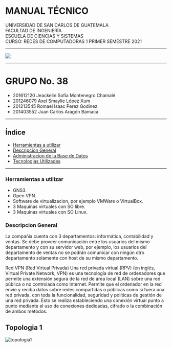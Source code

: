 # MANUAL TÉCNICO

UNIVERSIDAD DE SAN CARLOS DE GUATEMALA  
FACULTAD DE INGENIERÍA  
ESCUELA DE CIENCIAS Y SISTEMAS  
CURSO: REDES DE COMPUTADORAS 1
PRIMER SEMESTRE 2021
___
![](https://upload.wikimedia.org/wikipedia/commons/4/4a/Usac_logo.png)
___
# GRUPO No. 38

- 201612120	Jeackelin Sofía Montenegro Chamalé
- 201246079	Axel Smaylie López Xum
- 201213545	Romael Isaac Perez Godinez
- 201403552	Juan Carlos Aragón Bámaca

___
## Índice
- [Herramientas a utilizar](Herramientas-a-utilizar)
- [Descripcion General](Descripcion-General)
- [Administracion de la Base de Datos](Administracion-de-la-Base-de-Datos)
- [Tecnologias Utilizadas](Tecnologias-Utilizadas)
___
### Herramientas a utilizar
- GNS3.
- Open VPN.
- Software de virtualizacion, por ejemplo VMWare o VirtualBox.
- 3 Maquinas virtuales con SO libre.
- 3 Maquinas virtuales con SO Linux.

### Descripcion General
La compañía cuenta con 3 departamentos: informática, contabilidad y ventas. Se debe
proveer comunicación entre los usuarios del mismo departamento y con su servidor
web, por ejemplo, los usuarios del departamento de ventas no se podrán comunicar con
ningún otro departamento solamente con host de su mismo departamento.

Red VPN (Red Virtual Privada)
Una red privada virtual (RPV) (en inglés, Virtual Private Network, VPN) es una tecnología de
red de ordenadores que permite una extensión segura de la red de área local (LAN) sobre
una red pública o no controlada como Internet. Permite que el ordenador en la red envíe y
reciba datos sobre redes compartidas o públicas como si fuera una red privada, con toda la
funcionalidad, seguridad y políticas de gestión de una red privada. Esto se realiza
estableciendo una conexión virtual punto a punto mediante el uso de conexiones
dedicadas, cifrado o la combinación de ambos métodos.

## Topologia 1
![topologia1](https://imgur.com/c1uc8OU.png)

